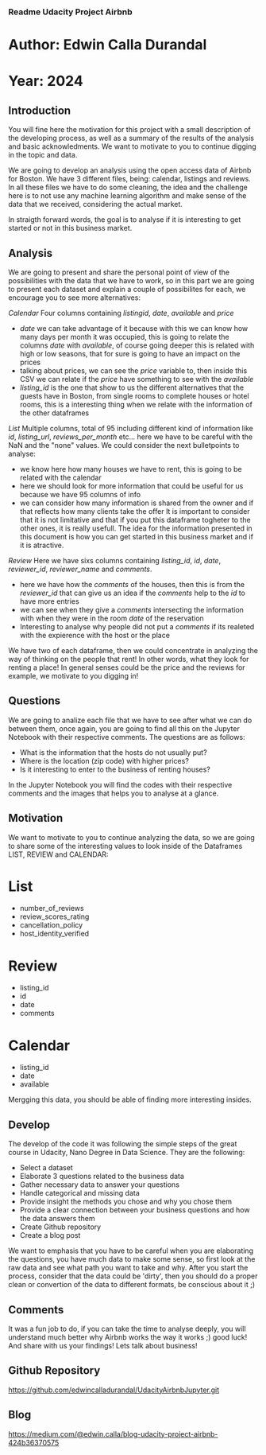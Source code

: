 ### Readme Udacity Project Airbnb
# Author: Edwin Calla Durandal
# Year: 2024

## Introduction
You will fine here the motivation for this project with a small description of the developing process, as well as a summary of the results of the analysis and basic acknowledments. We want to motivate to you to continue digging in the topic and data. 

We are going to develop an analysis using the open access data of Airbnb for Boston. We have 3 different files, being: calendar, listings and reviews. In all these files we have to do some cleaning, the idea and the challenge here is to not use any machine learning algorithm and make sense of the data that we received, considering the actual market.  

In straigth forward words, the goal is to analyse if it is interesting to get started or not in this business market. 

## Analysis 
We are going to present and share the personal point of view of the possibilities with the data that we have to work, so in this part we are going to present each dataset and explain a couple of possibilites for each, we encourage you to see more alternatives: 

*Calendar* 
Four columns containing _listingid_, _date_, _available_ and _price_ 
* _date_ we can take advantage of it because with this we can know how many days per month it was occupied, this is going to relate the columns _date_ with _available_, of course going deeper this is related with high or low seasons, that for sure is going to have an impact on the prices 
* talking about prices, we can see the _price_ variable to, then inside this CSV we can relate if the _price_ have something to see with the _available_
* _listing_id_ is the one that show to us the different alternatives that the guests have in Boston, from single rooms to complete houses or hotel rooms, this is a interesting thing when we relate with the information of the other dataframes

*List* 
Multiple columns, total of 95 including different kind of information like _id_, _listing_url_, _reviews_per_month_ etc... here we have to be careful with the NaN and the "none" values. We could consider the next bulletpoints to analyse: 
* we know here how many houses we have to rent, this is going to be related with the calendar
* here we should look for more information that could be useful for us because we have 95 columns of info
* we can consider how many information is shared from the owner and if that reflects how many clients take the offer
It is important to consider that it is not limitative and that if you put this dataframe togheter to the other ones, it is really usefull. The idea for the information presented in this document is how you can get started in this business market and if it is atractive. 

*Review* 
Here we have sixs columns containing _listing_id_, _id_, _date_, _reviewer_id_, _reviewer_name_ and _comments_.
* here we have how the _comments_ of the houses, then this is from the _reviewer_id_ that can give us an idea if the _comments_ help to the _id_ to have more entries
* we can see when they give a _comments_ intersecting the information with when they were in the room _date_ of the reservation
* Interesting to analyse why people did not put a _comments_ if its realeted with the expierence with the host or the place

We have two of each dataframe, then we could concentrate in analyzing the way of thinking on the people that rent! In other words, what they look for renting a place! In general senses could be the price and the reviews for example, we motivate to you digging in! 

## Questions
We are going to analize each file that we have to see after what we can do between them, once again, you are going to find all this on the Jupyter Notebook with their respective comments. The questions are as follows: 

* What is the information that the hosts do not usually put?
* Where is the location (zip code) with higher prices?
* Is it interesting to enter to the business of renting houses?

In the Jupyter Notebook you will find the codes with their respective comments and the images that helps you to analyse at a glance. 

## Motivation
We want to motivate to you to continue analyzing the data, so we are going to share some of the interesting values to look inside of the Dataframes LIST, REVIEW and CALENDAR:  
# List
* number_of_reviews
* review_scores_rating
* cancellation_policy
* host_identity_verified

# Review 
* listing_id
* id
* date
* comments

# Calendar
* listing_id
* date
* available 

Mergging this data, you should be able of finding more interesting insides. 

## Develop
The develop of the code it was following the simple steps of the great course in Udacity, Nano Degree in Data Science. They are the following: 
* Select a dataset
* Elaborate 3 questions related to the business data 
* Gather necessary data to answer your questions
* Handle categorical and missing data
* Provide insight the methods you chose and why you chose them
* Provide a clear connection between your business questions and how the data answers them
* Create Github repository
* Create a blog post

We want to emphasis that you have to be careful when you are elaborating the questions, you have much data to make some sense, so first look at the raw data and see what path you want to take and why. After you start the process, consider that the data could be 'dirty', then you should do a proper clean or convertion of the data to different formats, be conscious about it ;) 

## Comments
It was a fun job to do, if you can take the time to analyse deeply, you will understand much better why Airbnb works the way it works ;) good luck! And share with us your findings! Lets talk about business! 

## Github Repository
https://github.com/edwincalladurandal/UdacityAirbnbJupyter.git

## Blog
https://medium.com/@edwin.calla/blog-udacity-project-airbnb-424b36370575